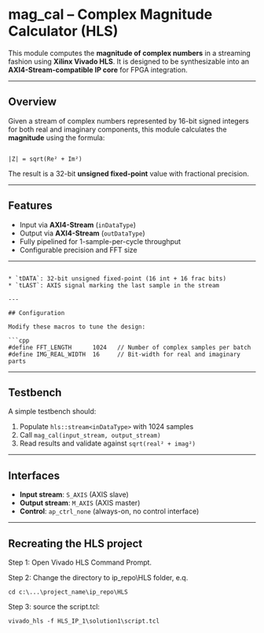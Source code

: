 # mag_cal – Complex Magnitude Calculator (HLS)

This module computes the **magnitude of complex numbers** in a streaming fashion using **Xilinx Vivado HLS**. It is designed to be synthesizable into an **AXI4-Stream-compatible IP core** for FPGA integration.

---

## Overview

Given a stream of complex numbers represented by 16-bit signed integers for both real and imaginary components, this module calculates the **magnitude** using the formula:

```

|Z| = sqrt(Re² + Im²)

````

The result is a 32-bit **unsigned fixed-point** value with fractional precision.

---

## Features

- Input via **AXI4-Stream** (`inDataType`)
- Output via **AXI4-Stream** (`outDataType`)
- Fully pipelined for 1-sample-per-cycle throughput
- Configurable precision and FFT size

---


```

* `tDATA`: 32-bit unsigned fixed-point (16 int + 16 frac bits)
* `tLAST`: AXIS signal marking the last sample in the stream

---

## Configuration

Modify these macros to tune the design:

```cpp
#define FFT_LENGTH      1024   // Number of complex samples per batch
#define IMG_REAL_WIDTH  16     // Bit-width for real and imaginary parts
```

---

## Testbench

A simple testbench should:

1. Populate `hls::stream<inDataType>` with 1024 samples
2. Call `mag_cal(input_stream, output_stream)`
3. Read results and validate against `sqrt(real² + imag²)`

---

## Interfaces

* **Input stream**: `S_AXIS` (AXIS slave)
* **Output stream**: `M_AXIS` (AXIS master)
* **Control**: `ap_ctrl_none` (always-on, no control interface)


---

## Recreating the HLS project
Step 1: Open Vivado HLS Command Prompt. 

Step 2: Change the directory to ip_repo\HLS folder, e.q.

``` cd c:\...\project_name\ip_repo\HLS ``` 


Step 3: source the script.tcl: 

``` vivado_hls -f HLS_IP_1\solution1\script.tcl ``` 

